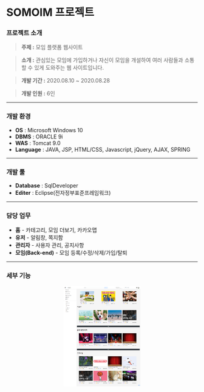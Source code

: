 # SOMOIM 프로젝트
### 프로젝트 소개

>**주제 :** 모임 플랫폼 웹사이트

>**소개 :** 관심있는 모임에 가입하거나 자신이 모임을 개설하여 여러 사람들과 소통할 수 있게 도와주는 웹 사이트입니다.

>**개발 기간 :** 2020.08.10 ~ 2020.08.28

>**개발 인원 :** 6인
---
### 개발 환경

* **OS** : Microsoft Windows 10
* **DBMS** : ORACLE 9i
* **WAS** : Tomcat 9.0
* **Language** : JAVA, JSP, HTML/CSS, Javascript, jQuery, AJAX, SPRING
---
### 개발 툴

* **Database** : SqlDeveloper
* **Editer** : Eclipse(전자정부표준프레임워크)
---
### 담당 업무
* **홈** - 카테고리, 모임 더보기, 카카오맵
* **유저** - 알림창, 쪽지함
* **관리자** - 사용자 관리, 공지사항
* **모임(Back-end)** - 모임 등록/수정/삭제/가입/탈퇴

---
### 세부 기능
<p align="center"> 
  <img src = "/캡쳐/홈.png" width="40%">
</p>
